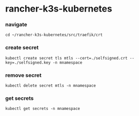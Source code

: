 # rancher-k3s-kubernetes

### navigate
```
cd ~/rancher-k3s-kubernetes/src/traefik/crt
```

### create secret
```
kubectl create secret tls mtls --cert=./selfsigned.crt --key=./selfsigned.key -n mnamespace
```

### remove secret
```
kubectl delete secret mtls -n mnamespace
```

### get secrets
```
kubectl get secrets -n mnamespace
```